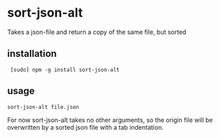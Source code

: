 sort-json-alt
=========

Takes a json-file and return a copy of the same file, but sorted

installation
------------

` [sudo] npm -g install sort-json-alt`

usage
-----
`sort-json-alt file.json`

For now sort-json-alt takes no other arguments, so the origin file will be overwritten by a sorted json file with a tab indentation.
